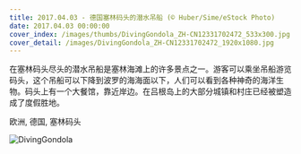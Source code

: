 ```yaml
---
title: 2017.04.03 - 德国塞林码头的潜水吊船 (© Huber/Sime/eStock Photo)
date: 2017.04.03 00:00:00
cover_index: /images/thumbs/DivingGondola_ZH-CN12331702472_533x300.jpg
cover_detail: /images/DivingGondola_ZH-CN12331702472_1920x1080.jpg
---
```


在塞林码头尽头的潜水吊船是塞林海滩上的许多景点之一。游客可以乘坐吊船游览码头，这个吊船可以下降到波罗的海海面以下，人们可以看到各种神奇的海洋生物。码头上有一个大餐馆，靠近岸边。在吕根岛上的大部分城镇和村庄已经被塑造成了度假胜地。

欧洲, 德国, 塞林码头

![DivingGondola](/images/DivingGondola_ZH-CN12331702472_1920x1080.jpg)

